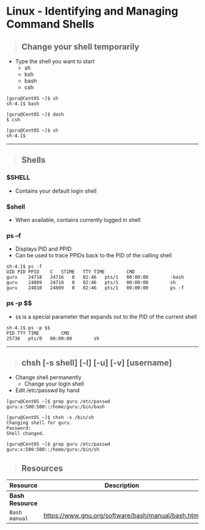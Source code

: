 # Linux - Identifying and Managing Command Shells

> ## **Change your shell temporarily**
- Type the shell you want to start
    - sh
    - ksh
    - bash
    - csh

```
[guru@CentOS ~]$ sh
sh-4.1$ bash

[guru@CentOS ~]$ dash
$ csh

[guru@CentOS ~]$ sh
sh-4.1$
```

---

> ## **Shells**

### **$SHELL**
- Contains your default login shell

### **$shell**	
- When available, contains currently logged in shell

### **ps –f**
- Displays PID and PPID
- Can be used to trace PPIDs back to the PID of the calling shell

```
sh-4.1$ ps -f
UID	PID	PPID	C	STIME	TTY	TIME		CMD
guru	24718	24716	0	02:46	pts/1	00:00:00		-bash
guru	24809	24718	0	02:46	pts/1	00:00:00		sh
guru	24810	24809	0	02:46	pts/1	00:00:00		ps -f
```

### **ps -p $$**
- `$$` is a special parameter that expands out to the PID of the current shell

```
sh-4.1$ ps -p $$
PID	TTY	TIME		CMD
25736	pts/0	00:00:00		sh
```
---

> ## **chsh [-s shell] [-l] [-u] [-v] [username]**
- Change shell permanently
    - Change your login shell
- Edit /etc/passwd by hand

```
[guru@CentOS ~]$ grep guru /etc/passwd
guru:x:500:500::/home/guru:/bin/bash

[guru@CentOS ~]$ chsh -s /bin/sh
Changing shell for guru.
Password: 
Shell changed.

[guru@CentOS ~]$ grep guru /etc/passwd
guru:x:500:500::/home/guru:/bin/sh
```

> ## **Resources**

| **Resource**   | **Description**   |
| --------------|-------------------|
| **Bash Resource** |
| `Bash manual` | https://www.gnu.org/software/bash/manual/bash.html |